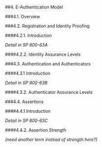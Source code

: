 ##4. E-Authentication Model

###4.1. Overview 

###4.2. Registration and Identity Proofing

####4.2.1. Introduction

*Detail in SP 800-63A*

####4.2.2. Identity Assurance Levels

###4.3. Authentication and Authenticators

####4.3.1 Introduction

*Detail in SP 800-63B*

####4.3.2. Authenticator Assurance Levels

###4.4. Assertions

####4.4.1 Introduction

*Detail in SP 800-63C*

####4.4.2. Assertion Strength

*(need another term instead of strength here?)*
